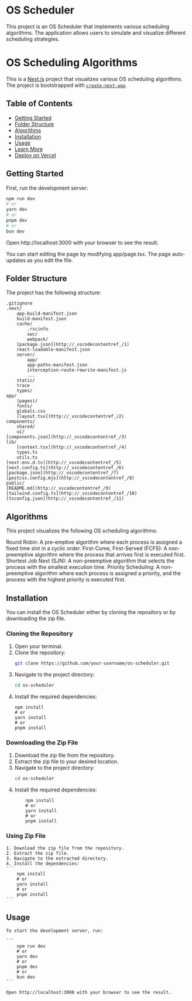 # OS Scheduler

This project is an OS Scheduler that implements various scheduling algorithms. The application allows users to simulate and visualize different scheduling strategies.

# OS Scheduling Algorithms

This is a [Next.js](https://nextjs.org) project that visualizes various OS scheduling algorithms. The project is bootstrapped with [`create-next-app`](https://nextjs.org/docs/app/api-reference/cli/create-next-app).

## Table of Contents

- [Getting Started](#getting-started)
- [Folder Structure](#folder-structure)
- [Algorithms](#algorithms)
- [Installation](#installation)
- [Usage](#usage)
- [Learn More](#learn-more)
- [Deploy on Vercel](#deploy-on-vercel)

## Getting Started

First, run the development server:

```bash
npm run dev
# or
yarn dev
# or
pnpm dev
# or
bun dev
```

Open http://localhost:3000 with your browser to see the result.

You can start editing the page by modifying app/page.tsx. The page auto-updates as you edit the file.

## Folder Structure
The project has the following structure:
```
.gitignore
.next/
    app-build-manifest.json
    build-manifest.json
    cache/
        .rscinfo
        swc/
        webpack/
    [package.json](http://_vscodecontentref_/1)
    react-loadable-manifest.json
    server/
        app/
        app-paths-manifest.json
        interception-route-rewrite-manifest.js
        ...
    static/
    trace
    types/
app/
    (pages)/
    fonts/
    globals.css
    [layout.tsx](http://_vscodecontentref_/2)
components/
    shared/
    ui/
[components.json](http://_vscodecontentref_/3)
lib/
    [context.tsx](http://_vscodecontentref_/4)
    types.ts
    utils.ts
[next-env.d.ts](http://_vscodecontentref_/5)
[next.config.ts](http://_vscodecontentref_/6)
[package.json](http://_vscodecontentref_/7)
[postcss.config.mjs](http://_vscodecontentref_/8)
public/
[README.md](http://_vscodecontentref_/9)
[tailwind.config.ts](http://_vscodecontentref_/10)
[tsconfig.json](http://_vscodecontentref_/11)

```

## Algorithms
This project visualizes the following OS scheduling algorithms:

Round Robin: A pre-emptive algorithm where each process is assigned a fixed time slot in a cyclic order.
First-Come, First-Served (FCFS): A non-preemptive algorithm where the process that arrives first is executed first.
Shortest Job Next (SJN): A non-preemptive algorithm that selects the process with the smallest execution time.
Priority Scheduling: A non-preemptive algorithm where each process is assigned a priority, and the process with the highest priority is executed first.

## Installation
You can install the OS Scheduler either by cloning the repository or by downloading the zip file.

### Cloning the Repository
1. Open your terminal.
2. Clone the repository:
    ```sh
    git clone https://github.com/your-username/os-scheduler.git
    ```
3. Navigate to the project directory:
    ```sh
    cd os-scheduler
    ```
4. Install the required dependencies:
    ```
    npm install
    # or
    yarn install
    # or
    pnpm install
    ```

### Downloading the Zip File
1. Download the zip file from the repository.
2. Extract the zip file to your desired location.
3. Navigate to the project directory:
    ```sh
    cd os-scheduler
    ```
4. Install the required dependencies:
    ```
        npm install
        # or
        yarn install
        # or
        pnpm install
    ```

### Using Zip File

    1. Download the zip file from the repository.
    2. Extract the zip file.
    3. Navigate to the extracted directory.
    4. Install the dependencies:
    ```
        npm install
        # or
        yarn install
        # or
        pnpm install
    ```
    
## Usage

    To start the development server, run:

    ```
        npm run dev
        # or
        yarn dev
        # or
        pnpm dev
        # or
        bun dev
    ```

    Open http://localhost:3000 with your browser to see the result.
